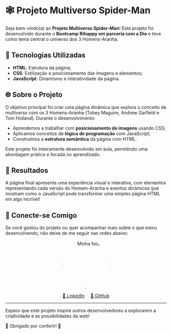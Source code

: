 # 🕸️ Projeto Multiverso Spider-Man 

Seja bem-vindo(a) ao **Projeto Multiverso Spider-Man**! Este projeto foi desenvolvido durante o **Bootcamp Rihappy em parceria com a Dio** e teve como tema central o universo dos 3 Homens-Aranha. 

## 🔧 Tecnologias Utilizadas

- **HTML**: Estrutura da página;
- **CSS**: Estilização e posicionamento das imagens e elementos;
- **JavaScript**: Dinamismo e interatividade da página.

## 🌐 Sobre o Projeto

O objetivo principal foi criar uma página dinâmica que explora o conceito de multiverso com os 3 Homens-Aranha (Tobey Maguire, Andrew Garfield e Tom Holland). Durante o desenvolvimento:

- Aprendemos a trabalhar com **posicionamento de imagens** usando CSS;
- Aplicamos conceitos de **lógica de programação** com JavaScript;
- Construímos a **estrutura semântica** da página com HTML.

Este projeto foi inteiramente desenvolvido em aula, permitindo uma abordagem prática e focada no aprendizado.

## 📢 Resultados

A página final apresenta uma experiência visual e interativa, com elementos representando cada versão do Homem-Aranha e eventos dinâmicos que mostram como o JavaScript pode transformar uma simples página HTML em algo incrível!

## 🤝 Conecte-se Comigo

Se você gostou do projeto ou quer acompanhar mais sobre o que estou desenvolvendo, não deixe de me seguir nas redes abaixo:

<div style="text-align: center;">
  <img src="https://avatars.githubusercontent.com/u/86992904?v=4" alt="Minha foto" style="border-radius: 50%; width: 150px;">
  <p>
    <a href="https://www.linkedin.com/in/marlon-alvss/" target="_blank" style="margin-right: 15px;">🔗 LinkedIn</a>
    <a href="https://github.com/Marlonalvss" target="_blank">🔗 GitHub</a>
  </p>
</div>

---

Espero que este projeto inspire outros desenvolvedores a explorarem a criatividade e as possibilidades da web! 

🎉 Obrigado por conferir! 🎉

